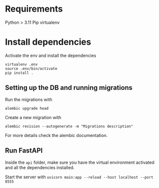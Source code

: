 # Requirements

Python > 3.11
Pip
virtualenv

# Install dependencies

Activate the env and install the dependencies

```
virtualenv .env
source .env/bin/activate
pip install .
```

## Setting up the DB and running migrations

Run the migrations with

```
alembic upgrade head
```

Create a new migration with

```
alembic revision --autogenerate -m "Migrations description"
```

For more details check the alembic documentation.

## Run FastAPI

Inside the `api` folder, make sure you have the virtual environment
activated and all the dependencies installed.

Start the server with `uvicorn main:app --reload --host localhost --port 8555`
